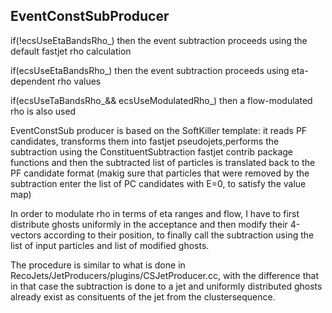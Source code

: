 ## EventConstSubProducer
if(!ecsUseEtaBandsRho_) then the event subtraction proceeds using the default fastjet rho calculation 

if(ecsUseEtaBandsRho_) then the event subtraction proceeds using eta-dependent rho values 

if(ecsUseTaBandsRho_&& ecsUseModulatedRho_) then a flow-modulated rho is also used

EventConstSub producer is based on the SoftKiller template: it reads PF candidates, transforms them into fastjet pseudojets,performs
the subtraction using the ConstituentSubtraction fastjet contrib package functions and then the subtracted list of particles is translated
back to the PF candidate format (makig sure that particles that were removed by the subtraction enter the list of PC candidates with E=0, to satisfy the value map)

In order to modulate rho in terms of eta ranges and flow, I have to first distribute ghosts uniformly in the acceptance and then modify
their 4-vectors according to their position, to finally call the subtraction using the list of input particles and list of modified ghosts. 

The procedure is similar to what is done in RecoJets/JetProducers/plugins/CSJetProducer.cc, with the difference that in that case the subtraction is done to a jet and uniformly distributed ghosts already exist as consituents of the jet from the clustersequence. 
